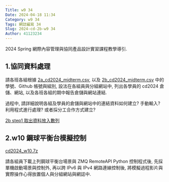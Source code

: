 ```yaml
---
Title: w9 34
Date: 2024-04-18 11:34
Category: w9 34
Tags: 網誌編寫 34
Slug: 2024-cd-2b-w9 34
Author: 41123234
---
```


2024 Spring 網際內容管理與協同產品設計實習課程教學導引.

<!-- PELICAN_END_SUMMARY -->

## 1.協同資料處理

請各班各組根據 [2a_cd2024_midterm.csv](https://gist.githubusercontent.com/mdecycu/8ba6fa28317bc7a784d8350e7bc33580/raw/30b7be16b4870ef54c0677a380a029c9202df356/2a_cd2024_midterm.csv), 以及 [2b_cd2024_midterm.csv](https://gist.githubusercontent.com/mdecycu/8ba6fa28317bc7a784d8350e7bc33580/raw/30b7be16b4870ef54c0677a380a029c9202df356/2b_cd2024_midterm.csv) 中的學號、Github 帳號與組別, 設法在各組員與分組網站中, 列出各學員的 cd2024 倉儲、網站, 以及各班各組的期中報告倉儲與網站連結.

過程中, 請詳細說明各組及學員的倉儲與網站中的連結資料如何建立? 手動輸入? 利用程式進行處理? 或者採分工合作方式建立?

[2b step1 取出資料放入數列](https://mde.tw/cd2024/content/Brython.html?src=https://gist.githubusercontent.com/mdecycu/8ba6fa28317bc7a784d8350e7bc33580/raw/27ae4eb5669e4495b3e3a164d404628913a011ed/2b_w10_step1.py)

## 2.w10 鋼球平衡台模擬控制

[cd2024_w10.7z](http://229.cycu.org/cd2024_w10.7z)

請各組員下載上列鋼球平衡台場景與 ZMQ RemoteAPI Python 控制程式後, 先採單機啟動場景與控制外, 再以跨 IPv6 與 IPv4 網路連線控制後, 將模擬過程影片與實際操作心得放置個人與分組網站與網誌中.